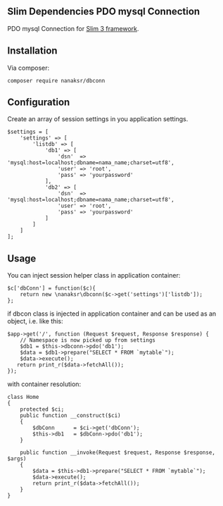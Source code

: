 ## Slim Dependencies PDO mysql Connection
PDO mysql Connection for [Slim 3 framework](http://www.slimframework.com/).

## Installation
Via composer:
```
composer require nanaksr/dbconn
```
## Configuration
Create an array of session settings in you application settings.
```
$settings = [
    'settings' => [
        'listdb' => [
            'db1' => [
                'dsn'  => 'mysql:host=localhost;dbname=nama_name;charset=utf8',
                'user' => 'root',
                'pass' => 'yourpassword'
            ],
            'db2' => [
                'dsn'  => 'mysql:host=localhost;dbname=nama_name;charset=utf8',
                'user' => 'root',
                'pass' => 'yourpassword'
            ]
        ]
    ]
];
```
## Usage
You can inject session helper class in application container:
```
$c['dbConn'] = function($c){  
    return new \nanaksr\dbconn($c->get('settings')['listdb']);
};
```
if dbcon class is injected in application container and can be used as an object, i.e. like this:
```
$app->get('/', function (Request $request, Response $response) {
    // Namespace is now picked up from settings
    $db1 = $this->dbconn->pdo('db1');
    $data = $db1->prepare("SELECT * FROM `mytable`");
    $data->execute();
   return print_r($data->fetchAll());
});
```

with container resolution:
```
class Home
{
    protected $ci;
    public function __construct($ci)
    { 
        $dbConn      = $ci->get('dbConn');
        $this->db1   = $dbConn->pdo('db1');
    }
    
    public function __invoke(Request $request, Response $response, $args)
    {
        $data = $this->db1->prepare("SELECT * FROM `mytable`");
        $data->execute();
        return print_r($data->fetchAll());
    }
}
```
